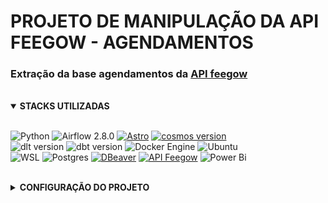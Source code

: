 PROJETO DE MANIPULAÇÃO DA API FEEGOW - AGENDAMENTOS
====

### Extração da base agendamentos da [API feegow](https://staging-docs.feegow.com/#9b9c5165-c3ba-4b27-8485-f747bfcdc0fc)

<br>


<details open>

<summary><strong>STACKS UTILIZADAS</strong></summary>

<br>

![Python](https://img.shields.io/badge/Python-FFD43B?&logo=python&logoColor=blue)
![Airflow 2.8.0](https://img.shields.io/badge/Airflow-2.8.0-EA1D2C?logo=apache-airflow&logoColor=white)
[![Astro](https://img.shields.io/badge/Astro-Astronomer.io-5A4FCF?logo=Astronomer&logoColor=white)](https://www.astronomer.io/)
[![cosmos version](https://img.shields.io/pypi/v/astronomer-cosmos?label=cosmos&color=purple&logo=apache-airflow)](https://pypi.org/project/astronomer-cosmos/) <br>
![dlt version](https://img.shields.io/pypi/v/dlt?label=dlt&color=blue&logo=python&logoColor=white)
![dbt version](https://img.shields.io/pypi/v/dbt-core?label=dbt-core&color=orange&logo=databricks&logoColor=white)
![Docker Engine](https://img.shields.io/badge/Docker-Engine-2496ED?logo=docker&logoColor=white)
![Ubuntu](https://img.shields.io/badge/OS-Ubuntu-E95420?logo=ubuntu&logoColor=white) <br>
![WSL](https://img.shields.io/badge/WSL-2.0+-brightgreen?logo=windows&logoColor=white)
![Postgres](https://img.shields.io/badge/postgres-%23316192.svg?&logo=postgresql&logoColor=white)
[![DBeaver](https://img.shields.io/badge/DBeaver-Tool-372923?logo=dbeaver&logoColor=white)](https://dbeaver.io/)
[![API Feegow](https://img.shields.io/badge/API-Feegow-blue?logo=fastapi&logoColor=white)](https://documenter.getpostman.com/view/3897235/S1ENwy59)
![Power Bi](https://img.shields.io/badge/power_bi-F2C811?&logo=powerbi&logoColor=black)


</details>

<br>


<details close>
<summary><strong>CONFIGURAÇÃO DO PROJETO</strong></summary>

## Criando Esttrutura


- *Criar projeto:*
    ```sh
    poetry add prj_agenda
    ```
    <br>

- *Definir versão Python do Projeto:*
    ```sh
    poetry env use 3.11.5
    ```
    <br>

- *Ativando ambiente virtual:*
    ```sh
    source ./.venv/bin/activate
    ```

    <br>

## Instalação das Dependências:


- *Instalar dependências:*
    ```sh
    poetry add psycopg2-binary dlt
    ```

    <br>


## SSH


- *Gerando uma Chave SSH no Windows:*
    ```sh
    ssh-keygen -t rsa -f $env:user/meu.usuario/.ssh/pasta_da_chave -C "nome_da_chave"
    ```

<br>

- *Copiando a Chave Pública:*
    ```sh
    # no bash
    cat .ssh/dwlinux.pub
    ```
<br>

- *Iniciar Versionamento git local:*
    ```sh
    git init
    ```
<br>

- *[Configurando SSH no Github](https://docs.github.com/pt/authentication/connecting-to-github-with-ssh/adding-a-new-ssh-key-to-your-github-account?platform=linux#adding-a-new-ssh-key-to-your-account)*

<br>

## git local:



- *Alterar nome da Branch principal:*
    ```sh
    git branch -M main
    ```

<br>

- *Vincular repositório remoto:*
    ```sh
    git remote add origin git@github.com:seu-repository/feegow_agendamentos.git
    ```
<br>

- *Primmeiro Commit:*
    ```sh
    git add README.md
    git commit -m"Primeiro commit"
    git push -U origin main
    ```
<br>


## Configuração Projeto Astro:

- *Criando Projeto Astro:*
    ```sh
    astro dev init
    ```
<br>

- *Iniciando Projeto Astro:*
    ```sh
    astro dev start
    ```

</details>

<br>




